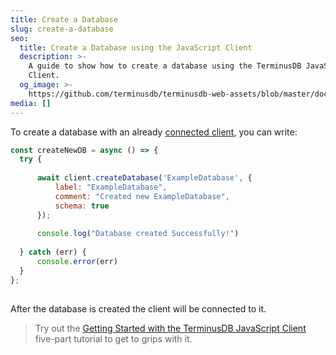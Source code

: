 ```yaml
---
title: Create a Database
slug: create-a-database
seo:
  title: Create a Database using the JavaScript Client
  description: >-
    A guide to show how to create a database using the TerminusDB JavaScript
    Client.
  og_image: >-
    https://github.com/terminusdb/terminusdb-web-assets/blob/master/docs/js-client-use-create-a-db.png?raw=true
media: []
---
```


To create a database with an already [connected client](/docs/connect-with-the-javascript-client/), you can write:

```javascript
const createNewDB = async () => {
  try {
​
      await client.createDatabase('ExampleDatabase', {
          label: "ExampleDatabase",
          comment: "Created new ExampleDatabase",
          schema: true
      });
​
      console.log("Database created Successfully!")
​
  } catch (err) {
      console.error(err)
  }
};
​
```

After the database is created the client will be connected to it.

> Try out the [Getting Started with the TerminusDB JavaScript Client](https://github.com/terminusdb/terminusdb-tutorials/blob/main/getting_started/javascript-client/lesson_1.md) five-part tutorial to get to grips with it.